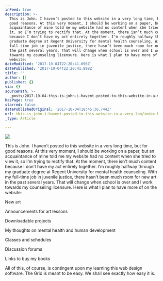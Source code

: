 ```yaml
---
inFeed: true
description: >-
  This is John. I haven’t posted to this website in a very long time, but for
  good reasons. At this very moment, I should be working on a paper, but an
  acquaintance of mine told me my website had no content when she tried to view
  it, so I’m trying to rectify that. At the moment, there isn’t much content
  because I don’t have my act entirely together. I’m roughly halfway through my
  graduate degree at Regent University for mental health counseling. With my
  full-time job in juvenile justice, there hasn’t been much room for new art in
  the past several years. That will change when school is over and I work
  towards my counseling licensure. Here is what I plan to have more of on the
  website:
dateModified: '2017-10-04T22:20:41.696Z'
datePublished: '2017-10-04T22:20:41.898Z'
title: ''
author: []
publisher: {}
via: {}
sourcePath: >-
  _posts/2017-10-04-this-is-john-i-havent-posted-to-this-website-in-a-very-lon.md
hasPage: true
starred: false
datePublishedOriginal: '2017-10-04T18:45:30.744Z'
url: this-is-john-i-havent-posted-to-this-website-in-a-very-lon/index.html
_type: Article

---
```

![](https://the-grid-user-content.s3-us-west-2.amazonaws.com/3b67e4ec-4b78-4260-a50c-2bfdda734969.jpg)

This is John. I haven't posted to this website in a very long time, but for good reasons. At this very moment, I should be working on a paper, but an acquaintance of mine told me my website had no content when she tried to view it, so I'm trying to rectify that. At the moment, there isn't much content because I don't have my act entirely together. I'm roughly halfway through my graduate degree at Regent University for mental health counseling. With my full-time job in juvenile justice, there hasn't been much room for new art in the past several years. That will change when school is over and I work towards my counseling licensure. Here is what I plan to have more of on the website:

New art

Announcements for art lessons

Downloadable projects

My thoughts on mental health and human development

Classes and schedules

Discussion forums

Links to buy my books

All of this, of course, is contingent upon my learning this web design software. The Grid is meant to be easy. We shall see exactly how easy it is.